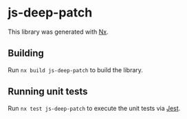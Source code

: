 # js-deep-patch

This library was generated with [Nx](https://nx.dev).

## Building

Run `nx build js-deep-patch` to build the library.

## Running unit tests

Run `nx test js-deep-patch` to execute the unit tests via [Jest](https://jestjs.io).
